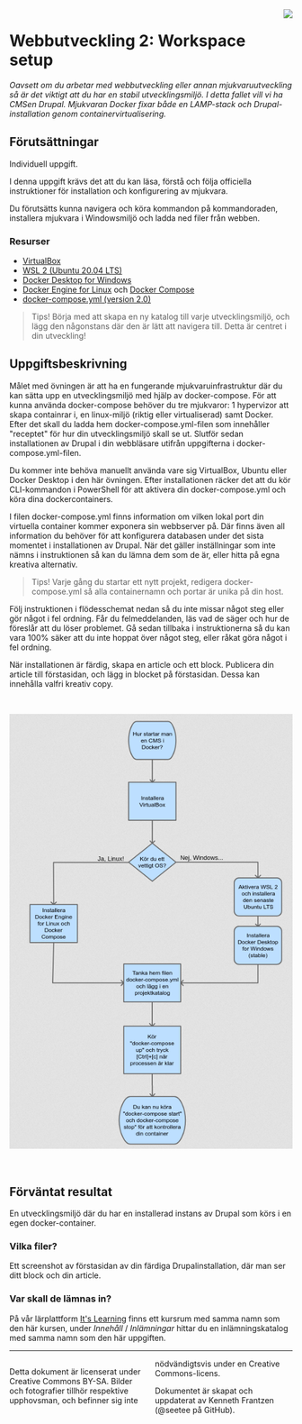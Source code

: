 <header style="float:right;">
  <img src="https://app.tcstenungsund.se/themes/tcapp/images/tc-s-trans.svg" style="width:5em;" />
</header>

# Webbutveckling 2: Workspace setup

*Oavsett om du arbetar med webbutveckling eller annan mjukvaruutveckling så är det viktigt att du har en stabil utvecklingsmiljö. I detta fallet vill vi ha CMSen Drupal. Mjukvaran Docker fixar både en LAMP-stack och Drupal-installation genom containervirtualisering.*

## Förutsättningar

Individuell uppgift.

I denna uppgift krävs det att du kan läsa, förstå och följa officiella instruktioner för installation och konfigurering av mjukvara.

Du förutsätts kunna navigera och köra kommandon på kommandoraden, installera mjukvara i Windowsmiljö och ladda ned filer från webben.

### Resurser
* [VirtualBox](https://www.virtualbox.org/)
* [WSL 2 (Ubuntu 20.04 LTS)](https://docs.microsoft.com/en-us/windows/wsl/install-win10)
* [Docker Desktop for Windows](https://docs.docker.com/docker-for-windows/install-windows-home/)
* [Docker Engine for Linux](https://docs.docker.com/engine/install/ubuntu/) och [Docker Compose](https://docs.docker.com/compose/install/)
* [docker-compose.yml (version 2.0)](https://raw.githubusercontent.com/seetee/docker/version2.0/drupal/docker-compose.yml)

> Tips! Börja med att skapa en ny katalog till varje utvecklingsmiljö, och lägg den någonstans där den är lätt att navigera till. Detta är centret i din utveckling!

## Uppgiftsbeskrivning

Målet med övningen är att ha en fungerande mjukvaruinfrastruktur där du kan sätta upp en utvecklingsmiljö med hjälp av docker-compose. För att kunna använda docker-compose behöver du tre mjukvaror: 1 hypervizor att skapa containrar i, en linux-miljö (riktig eller virtualiserad) samt Docker. Efter det skall du ladda hem docker-compose.yml-filen som innehåller "receptet" för hur din utvecklingsmiljö skall se ut. Slutför sedan installationen av Drupal i din webbläsare utifrån uppgifterna i docker-compose.yml-filen.

Du kommer inte behöva manuellt använda vare sig VirtualBox, Ubuntu eller Docker Desktop i den här övningen. Efter installationen räcker det att du kör CLI-kommandon i PowerShell för att aktivera din docker-compose.yml och köra dina dockercontainers.

I filen docker-compose.yml finns information om vilken lokal port din virtuella container kommer exponera sin webbserver på. Där finns även all information du behöver för att konfigurera databasen under det sista momentet i installationen av Drupal. När det gäller inställningar som inte nämns i instruktionen så kan du lämna dem som de är, eller hitta på egna kreativa alternativ.

> Tips! Varje gång du startar ett nytt projekt, redigera docker-compose.yml så alla containernamn och portar är unika på din host.

Följ instruktionen i flödesschemat nedan så du inte missar något steg eller gör något i fel ordning. Får du felmeddelanden, läs vad de säger och hur de föreslår att du löser problemet. Gå sedan tillbaka i instruktionerna så du kan vara 100% säker att du inte hoppat över något steg, eller råkat göra något i fel ordning.

När installationen är färdig, skapa en article och ett block. Publicera din article till förstasidan, och lägg in blocket på förstasidan. Dessa kan innehålla valfri kreativ copy.

<div style="page-break-after: always;">&nbsp;</div>

![Flödesschema över installation av Docker i olika OS](weuweb02/img/docker_2.0.png)

<div style="page-break-after: always;">&nbsp;</div>


## Förväntat resultat

En utvecklingsmiljö där du har en installerad instans av Drupal som körs i en egen docker-container.

### Vilka filer?

Ett screenshot av förstasidan av din färdiga Drupalinstallation, där man ser ditt block och din article.

### Var skall de lämnas in?

På vår lärplattform [It's Learning](https://stenungsund.itslearning.com/) finns ett kursrum med samma namn som den här kursen, under *Innehåll* / *Inlämningar* hittar du en inlämningskatalog med samma namn som den här uppgiften.

---

<footer style="columns: 2">
  <p>Detta dokument är licenserat under Creative Commons BY-SA. Bilder och fotografier tillhör respektive upphovsman, och befinner sig inte nödvändigtsvis under en Creative Commons-licens.</p>
  <p>Dokumentet är skapat och uppdaterat av Kenneth Frantzen (@seetee på GitHub).</p>
</footer>
